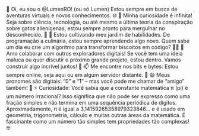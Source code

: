 
👋 Oi, eu sou o @LumenRO! (ou só Lumen) Estou sempre em busca de aventuras virtuais e novos conhecimentos. 🌐
👀 Minha curiosidade é infinita! Seja sobre ciência, tecnologia, ou até mesmo a última teoria da conspiração sobre gatos alienígenas, estou sempre pronto para mergulhar no desconhecido. 🚀
🌱 Estou cultivando meu jardim de habilidades. De programação a culinária, estou sempre aprendendo algo novo. Quem sabe um dia eu crie um algoritmo para transformar biscoitos em código? 🍪👾
💞️ Amo colaborar com outros exploradores digitais! Se você tem uma ideia maluca ou quer discutir o próximo grande projeto, estou dentro. Vamos construir algo incrível juntos! 🤝
📫 Me encontre nos bits e bytes: Estou sempre online, seja aqui ou em algum servidor distante. 📡
😄 Meus pronomes são digitais: “0” e “1” – mas você pode me chamar de “amigo” também! 🤖
⚡ Curiosidade: Você sabia que a constante matemática π (pi) é um número irracional? Isso significa que não pode ser expresso como uma fração simples e não termina em uma sequência periódica de dígitos. Aproximadamente, π é igual a 3,14159265358979323846… e é usado em geometria, trigonometria, cálculo e muitas outras áreas da matemática. É fascinante como um número tão simples tem propriedades tão complexas! 🤓


<!---
LumenRO/LumenRO is a ✨ special ✨ repository because its `README.md` (this file) appears on your GitHub profile.
You can click the Preview link to take a look at your changes.
--->
